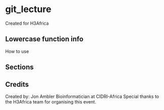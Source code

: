 # git_lecture

Created for H3Africa 

## Lowercase function info

How to use

## Sections

## Credits

Created by: Jon Ambler
Bioinformatician at CIDRI-Africa
Special thanks to the H3Africa team for organising this event.
